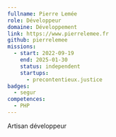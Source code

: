 ```yaml
---
fullname: Pierre Lemée
role: Développeur
domaine: Développement
link: https://www.pierrelemee.fr
github: pierrelemee
missions:
  - start: 2022-09-19
    end: 2025-01-30
    status: independent
    startups:
      - precontentieux.justice
badges:
  - segur
competences:
  - PHP
---
```

Artisan développeur